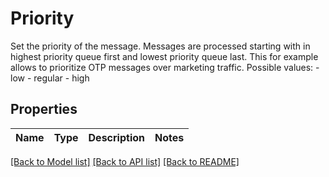 # Priority

Set the priority of the message.   Messages are processed starting with in highest priority queue first and lowest priority queue last.   This for example allows to prioritize OTP messages over marketing traffic.    Possible values:  - low - regular - high    
## Properties
Name | Type | Description | Notes
------------ | ------------- | ------------- | -------------

[[Back to Model list]](../README.md#documentation-for-models) [[Back to API list]](../README.md#documentation-for-api-endpoints) [[Back to README]](../README.md)


